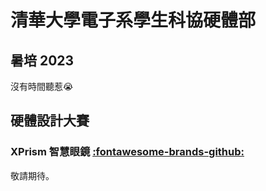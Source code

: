 # 清華大學電子系學生科協硬體部

## 暑培 2023

沒有時間聽惹😭

## 硬體設計大賽

### XPrism 智慧眼鏡 [:fontawesome-brands-github:](https://github.com/Panxuc/XPrism)

敬請期待。